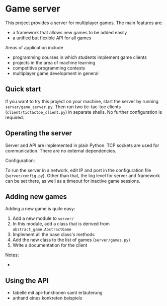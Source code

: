 # Game server

This project provides a server for multiplayer games. The main features are:

- a framework that allows new games to be added easily
- a unified but flexible API for all games

Areas of application include

- programming courses in which students implement game clients
- projects in the area of machine learning
- competitive programming contests
- multiplayer game development in general

## Quick start

If you want to try this project on your machine, start the server by running `server/game_server.py`. Then run two tic-tac-toe clients (`client/tictactoe_client.py`) in separate shells. No further configuration is required.

## Operating the server

Server and API are implemented in plain Python. TCP sockets are used for communication. There are no external dependencies.

Configuration:

To run the server in a network, edit IP and port in the configuration file (`server/config.py`). Other than that, the log level for server and framework can be set there, as well as a timeout for inactive game sessions.

## Adding new games

Adding a new game is quite easy:

1. Add a new module to `server/`
2. In this module, add a class that is derived from `abstract_game.AbstractGame`
3. Implement all the base class's methods
4. Add the new class to the list of games (`server/games.py`)
5. Write a documentation for the client

Notes:

- 

## Using the API

- tabelle mit api-funktionen samt erläuterung
- anhand eines konkreten beispiels
